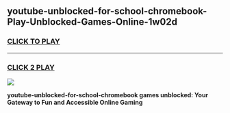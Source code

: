 
## youtube-unblocked-for-school-chromebook-Play-Unblocked-Games-Online-1w02d
<h3>
<a href="https://premium76.site?title=youtube-unblocked-for-school-chromebook&ref=25A">CLICK TO PLAY</a></h3>
<hr>

<h3>
<a href="https://premium76.site?title=youtube-unblocked-for-school-chromebook&ref=25A">CLICK 2 PLAY</a>
  
</h3>

<a href="https://premium76.site?title=youtube-unblocked-for-school-chromebook&ref=25A"><img src="https://clearcache.store/games.png"></a>


**youtube-unblocked-for-school-chromebook games unblocked: Your Gateway to Fun and Accessible Online Gaming**
